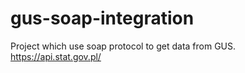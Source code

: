 # gus-soap-integration
Project which use soap protocol to get data from GUS. 
https://api.stat.gov.pl/